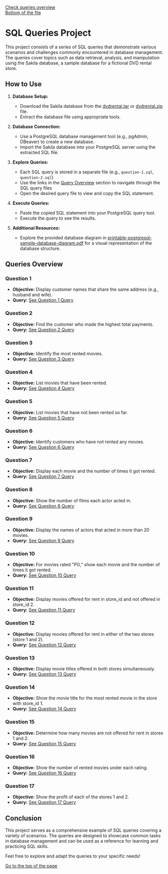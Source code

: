 [Check queries overview](#Queries-Overview)    
[Bottom of the file](#Conclusion)

# SQL Queries Project
This project consists of a series of SQL queries that demonstrate various scenarios and challenges commonly encountered in database management. The queries cover topics such as data retrieval, analysis, and manipulation using the Sakila database, a sample database for a fictional DVD rental store.

## How to Use

1. **Database Setup:**
    - Download the Sakila database from the [dvdrental.tar](./dvdrental.tar) or [dvdrental.zip](./dvdrental.zip) file.
    - Extract the database file using appropriate tools.

2. **Database Connection:**
    - Use a PostgreSQL database management tool (e.g., pgAdmin, DBeaver) to create a new database.
    - Import the Sakila database into your PostgreSQL server using the extracted SQL file.

3. **Explore Queries:**
    - Each SQL query is stored in a separate file (e.g., `question-1.sql`, `question-2.sql`).
    - Use the links in the [Query Overview](#Queries-Overview) section to navigate through the SQL query files
    - Open the desired query file to view and copy the SQL statement.

4. **Execute Queries:**
    - Paste the copied SQL statement into your PostgreSQL query tool.
    - Execute the query to see the results.

5. **Additional Resources:**
    - Explore the provided database diagram in [printable-postgresql-sample-database-diagram.pdf](./printable-postgresql-sample-database-diagram.pdf) for a visual representation of the database structure.


## Queries Overview

### Question 1

- **Objective:** Display customer names that share the same address (e.g., husband and wife).
- **Query:** [See Question 1 Query](Queries/question-1.sql)

### Question 2

- **Objective:** Find the customer who made the highest total payments.
- **Query:** [See Question 2 Query](Queries/question-2.sql)

### Question 3

- **Objective:** Identify the most rented movies.
- **Query:** [See Question 3 Query](Queries/question-3.sql)

### Question 4

- **Objective:** List movies that have been rented.
- **Query:** [See Question 4 Query](Queries/question-4.sql)

### Question 5

- **Objective:** List movies that have not been rented so far.
- **Query:** [See Question 5 Query](Queries/question-5.sql)

### Question 6

- **Objective:** Identify customers who have not rented any movies.
- **Query:** [See Question 6 Query](Queries/question-6.sql)

### Question 7

- **Objective:** Display each movie and the number of times it got rented.
- **Query:** [See Question 7 Query](Queries/question-7.sql)

### Question 8

- **Objective:** Show the number of films each actor acted in.
- **Query:** [See Question 8 Query](Queries/question-8.sql)

### Question 9

- **Objective:** Display the names of actors that acted in more than 20 movies.
- **Query:** [See Question 9 Query](Queries/question-9.sql)

### Question 10

- **Objective:** For movies rated "PG," show each movie and the number of times it got rented.
- **Query:** [See Question 10 Query](Queries/question-10.sql)

### Question 11

- **Objective:** Display movies offered for rent in store_id and not offered in store_id 2.
- **Query:** [See Question 11 Query](Queries/question-11.sql)

### Question 12

- **Objective:** Display movies offered for rent in either of the two stores (store 1 and 2).
- **Query:** [See Question 12 Query](Queries/question-12.sql)

### Question 13

- **Objective:** Display movie titles offered in both stores simultaneously.
- **Query:** [See Question 13 Query](Queries/question-13.sql)

### Question 14

- **Objective:** Show the movie title for the most rented movie in the store with store_id 1.
- **Query:** [See Question 14 Query](Queries/question-14.sql)

### Question 15

- **Objective:** Determine how many movies are not offered for rent in stores 1 and 2.
- **Query:** [See Question 15 Query](Queries/question-15.sql)

### Question 16

- **Objective:** Show the number of rented movies under each rating.
- **Query:** [See Question 16 Query](Queries/question-16.sql)

### Question 17

- **Objective:** Show the profit of each of the stores 1 and 2.
- **Query:** [See Question 17 Query](Queries/question-17.sql)

## Conclusion

This project serves as a comprehensive example of SQL queries covering a variety of scenarios. The queries are designed to showcase common tasks in database management and can be used as a reference for learning and practicing SQL skills.

Feel free to explore and adapt the queries to your specific needs!

[Go to the top of the page](#SQL-Queries-Project)
